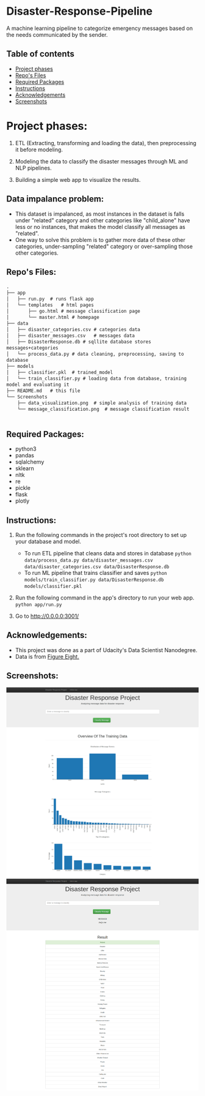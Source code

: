 
# Disaster-Response-Pipeline
A machine learning pipeline to categorize emergency messages based on the needs communicated by the sender.

## Table of contents
* [Project phases](#project-phases)
* [Repo's Files](#Repos-Files)
* [Required Packages](#required-packages)
* [Instructions](#instructions)
* [Acknowledgements](#acknowledgements)
* [Screenshots](#screenshots)

# Project phases:

1. ETL (Extracting, transforming and loading the data), then preprocessing it before modeling.

2. Modeling the data to classify the disaster messages through ML and NLP pipelines.

3. Building a simple web app to visualize the results.

## Data impalance problem:

- This dataset is impalanced, as most instances in the dataset is falls under "related" category and other categories like "child_alone" have less or no instances, that makes the model classify all messages as "related".
- One way to solve this problem is to gather more data of these other categories, under-sampling "related" category or over-sampling those other categories.

## Repo's Files:
```
.
├── app
│   ├── run.py	# runs flask app
│   └── templates	# html pages
│       ├── go.html	# message classification page
│       └── master.html	# homepage
├── data
│   ├── disaster_categories.csv	# categories data
│   ├── disaster_messages.csv	# messages data
│   ├── DisasterResponse.db	# sqllite database stores messages+categories
│   └── process_data.py	# data cleaning, preprocessing, saving to database
├── models
│   ├── classifier.pkl	# trained_model
│   └── train_classifier.py	# loading data from database, training model and evaluating it
├── README.md	# this file
└── Screenshots
    ├── data_visualization.png	# simple analysis of training data
    └── message_classification.png	# message classification result


```


## Required Packages:

- python3
- pandas
- sqlalchemy
- sklearn
- nltk
- re
- pickle
- flask
- plotly



## Instructions:

1. Run the following commands in the project's root directory to set up your database and model.

    - To run ETL pipeline that cleans data and stores in database
        `python data/process_data.py data/disaster_messages.csv data/disaster_categories.csv data/DisasterResponse.db`
    - To run ML pipeline that trains classifier and saves
        `python models/train_classifier.py data/DisasterResponse.db models/classifier.pkl`

2. Run the following command in the app's directory to run your web app.
    `python app/run.py`

3. Go to http://0.0.0.0:3001/


## Acknowledgements:

- This project was done as a part of Udacity's Data Scientist Nanodegree.
- Data is from [Figure Eight.](https://appen.com/)

## Screenshots:

![Data Visualization](./Screenshots/data_visualization.png)
![Message Classification](./Screenshots/message_classification.png)

